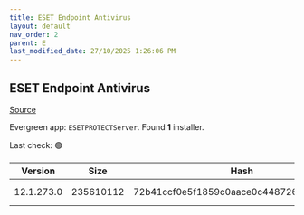 ```yaml
---
title: ESET Endpoint Antivirus
layout: default
nav_order: 2
parent: E
last_modified_date: 27/10/2025 1:26:06 PM
---
```


## ESET Endpoint Antivirus

[Source](https://www.eset.com/au/business/solutions/endpoint-protection/)

Evergreen app: `ESETPROTECTServer`. Found **1** installer.

Last check: 🟢

| Version    | Size      | Hash                                     | Language | Architecture | Type | URI                                                                                                                                                                                                              |
| ---------- | --------- | ---------------------------------------- | -------- | ------------ | ---- | ---------------------------------------------------------------------------------------------------------------------------------------------------------------------------------------------------------------- |
| 12.1.273.0 | 235610112 | 72b41ccf0e5f1859c0aace0c448726af0bd77cac | en_US    | x64          | msi  | [https://repository.eset.com/v1/com/eset/apps/business/era/server/windows/v12/12.1.273.0/server_x64.msi](https://repository.eset.com/v1/com/eset/apps/business/era/server/windows/v12/12.1.273.0/server_x64.msi) |
